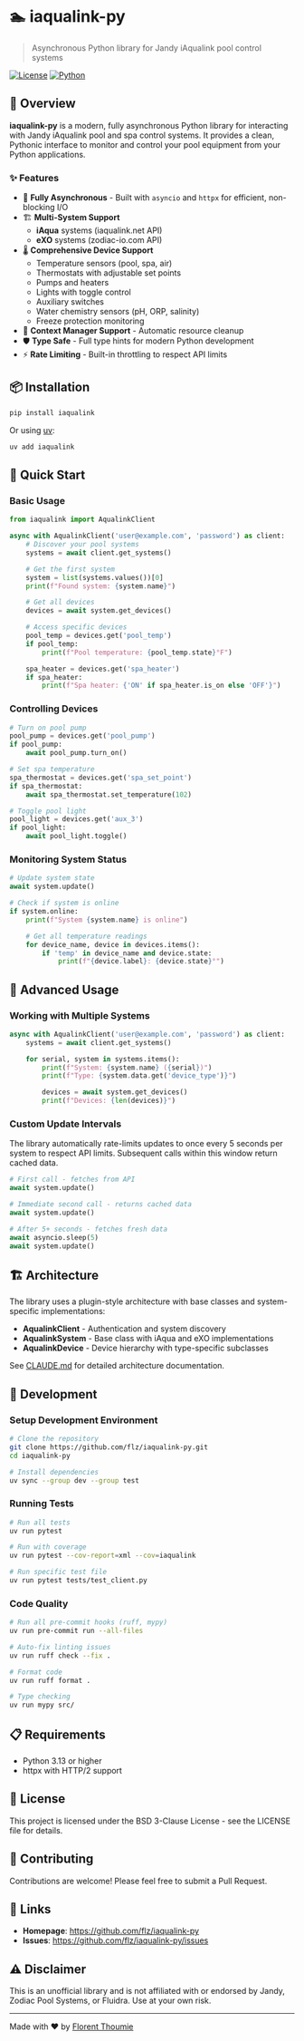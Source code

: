 # 🏊 iaqualink-py

> Asynchronous Python library for Jandy iAqualink pool control systems

[![License](https://img.shields.io/badge/License-BSD_3--Clause-blue.svg)](https://opensource.org/licenses/BSD-3-Clause)
[![Python](https://img.shields.io/badge/python-3.13%2B-blue.svg)](https://www.python.org/downloads/)

## 📖 Overview

**iaqualink-py** is a modern, fully asynchronous Python library for interacting with Jandy iAqualink pool and spa control systems. It provides a clean, Pythonic interface to monitor and control your pool equipment from your Python applications.

### ✨ Features

- 🔄 **Fully Asynchronous** - Built with `asyncio` and `httpx` for efficient, non-blocking I/O
- 🏗️ **Multi-System Support**
  - **iAqua** systems (iaqualink.net API)
  - **eXO** systems (zodiac-io.com API)
- 🌡️ **Comprehensive Device Support**
  - Temperature sensors (pool, spa, air)
  - Thermostats with adjustable set points
  - Pumps and heaters
  - Lights with toggle control
  - Auxiliary switches
  - Water chemistry sensors (pH, ORP, salinity)
  - Freeze protection monitoring
- 🔌 **Context Manager Support** - Automatic resource cleanup
- 🛡️ **Type Safe** - Full type hints for modern Python development
- ⚡ **Rate Limiting** - Built-in throttling to respect API limits

## 📦 Installation

```bash
pip install iaqualink
```

Or using [uv](https://github.com/astral-sh/uv):

```bash
uv add iaqualink
```

## 🚀 Quick Start

### Basic Usage

```python
from iaqualink import AqualinkClient

async with AqualinkClient('user@example.com', 'password') as client:
    # Discover your pool systems
    systems = await client.get_systems()

    # Get the first system
    system = list(systems.values())[0]
    print(f"Found system: {system.name}")

    # Get all devices
    devices = await system.get_devices()

    # Access specific devices
    pool_temp = devices.get('pool_temp')
    if pool_temp:
        print(f"Pool temperature: {pool_temp.state}°F")

    spa_heater = devices.get('spa_heater')
    if spa_heater:
        print(f"Spa heater: {'ON' if spa_heater.is_on else 'OFF'}")
```

### Controlling Devices

```python
# Turn on pool pump
pool_pump = devices.get('pool_pump')
if pool_pump:
    await pool_pump.turn_on()

# Set spa temperature
spa_thermostat = devices.get('spa_set_point')
if spa_thermostat:
    await spa_thermostat.set_temperature(102)

# Toggle pool light
pool_light = devices.get('aux_3')
if pool_light:
    await pool_light.toggle()
```

### Monitoring System Status

```python
# Update system state
await system.update()

# Check if system is online
if system.online:
    print(f"System {system.name} is online")

    # Get all temperature readings
    for device_name, device in devices.items():
        if 'temp' in device_name and device.state:
            print(f"{device.label}: {device.state}°")
```

## 🔧 Advanced Usage

### Working with Multiple Systems

```python
async with AqualinkClient('user@example.com', 'password') as client:
    systems = await client.get_systems()

    for serial, system in systems.items():
        print(f"System: {system.name} ({serial})")
        print(f"Type: {system.data.get('device_type')}")

        devices = await system.get_devices()
        print(f"Devices: {len(devices)}")
```

### Custom Update Intervals

The library automatically rate-limits updates to once every 5 seconds per system to respect API limits. Subsequent calls within this window return cached data.

```python
# First call - fetches from API
await system.update()

# Immediate second call - returns cached data
await system.update()

# After 5+ seconds - fetches fresh data
await asyncio.sleep(5)
await system.update()
```

## 🏗️ Architecture

The library uses a plugin-style architecture with base classes and system-specific implementations:

- **AqualinkClient** - Authentication and system discovery
- **AqualinkSystem** - Base class with iAqua and eXO implementations
- **AqualinkDevice** - Device hierarchy with type-specific subclasses

See [CLAUDE.md](CLAUDE.md) for detailed architecture documentation.

## 🧪 Development

### Setup Development Environment

```bash
# Clone the repository
git clone https://github.com/flz/iaqualink-py.git
cd iaqualink-py

# Install dependencies
uv sync --group dev --group test
```

### Running Tests

```bash
# Run all tests
uv run pytest

# Run with coverage
uv run pytest --cov-report=xml --cov=iaqualink

# Run specific test file
uv run pytest tests/test_client.py
```

### Code Quality

```bash
# Run all pre-commit hooks (ruff, mypy)
uv run pre-commit run --all-files

# Auto-fix linting issues
uv run ruff check --fix .

# Format code
uv run ruff format .

# Type checking
uv run mypy src/
```

## 📋 Requirements

- Python 3.13 or higher
- httpx with HTTP/2 support

## 📄 License

This project is licensed under the BSD 3-Clause License - see the LICENSE file for details.

## 🤝 Contributing

Contributions are welcome! Please feel free to submit a Pull Request.

## 🔗 Links

- **Homepage**: https://github.com/flz/iaqualink-py
- **Issues**: https://github.com/flz/iaqualink-py/issues

## ⚠️ Disclaimer

This is an unofficial library and is not affiliated with or endorsed by Jandy, Zodiac Pool Systems, or Fluidra. Use at your own risk.

---

Made with ❤️ by [Florent Thoumie](https://github.com/flz)
